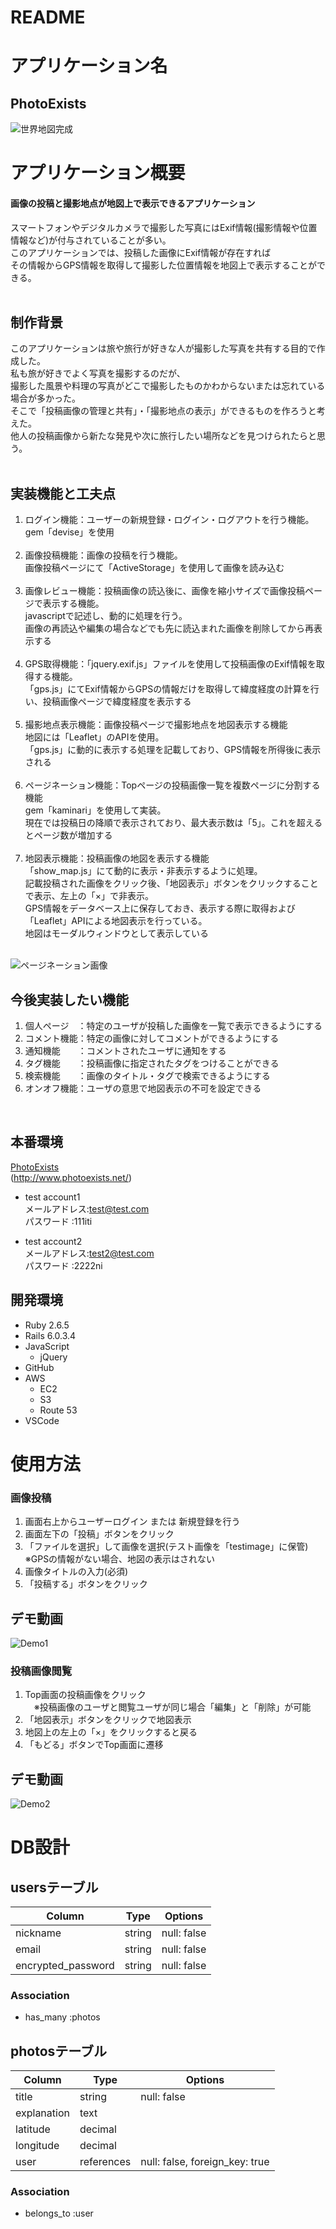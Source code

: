 # README


# アプリケーション名
 ## **PhotoExists**
 ![世界地図完成](https://user-images.githubusercontent.com/72908323/108178719-1b079d80-7148-11eb-9765-728befb67390.jpg)
<br>

# アプリケーション概要
#### 画像の投稿と撮影地点が地図上で表示できるアプリケーション<br>
スマートフォンやデジタルカメラで撮影した写真にはExif情報(撮影情報や位置情報など)が付与されていることが多い。<br>
このアプリケーションでは、投稿した画像にExif情報が存在すれば<br>
その情報からGPS情報を取得して撮影した位置情報を地図上で表示することができる。<br>
<br>

## 制作背景
このアプリケーションは旅や旅行が好きな人が撮影した写真を共有する目的で作成した。<br>
私も旅が好きでよく写真を撮影するのだが、<br>
撮影した風景や料理の写真がどこで撮影したものかわからないまたは忘れている場合が多かった。<br>
そこで「投稿画像の管理と共有」・「撮影地点の表示」ができるものを作ろうと考えた。<br>
他人の投稿画像から新たな発見や次に旅行したい場所などを見つけられたらと思う。<br>
<br>

## 実装機能と工夫点
1. ログイン機能：ユーザーの新規登録・ログイン・ログアウトを行う機能。<br>gem「devise」を使用<br><br>
2. 画像投稿機能：画像の投稿を行う機能。<br>画像投稿ページにて「ActiveStorage」を使用して画像を読み込む<br><br>
3. 画像レビュー機能：投稿画像の読込後に、画像を縮小サイズで画像投稿ページで表示する機能。<br>javascriptで記述し、動的に処理を行う。<br>画像の再読込や編集の場合などでも先に読込まれた画像を削除してから再表示する<br><br>
4. GPS取得機能：「jquery.exif.js」ファイルを使用して投稿画像のExif情報を取得する機能。<br>「gps.js」にてExif情報からGPSの情報だけを取得して緯度経度の計算を行い、投稿画像ページで緯度経度を表示する<br><br>
5. 撮影地点表示機能：画像投稿ページで撮影地点を地図表示する機能<br>地図には「Leaflet」のAPIを使用。<br>「gps.js」に動的に表示する処理を記載しており、GPS情報を所得後に表示される<br><br>
6. ページネーション機能：Topページの投稿画像一覧を複数ページに分割する機能<br>gem「kaminari」を使用して実装。<br>現在では投稿日の降順で表示されており、最大表示数は「5」。これを超えるとページ数が増加する<br><br>
7. 地図表示機能：投稿画像の地図を表示する機能<br>「show_map.js」にて動的に表示・非表示するように処理。<br>記載投稿された画像をクリック後、「地図表示」ボタンをクリックすることで表示、左上の「×」で非表示。<br>GPS情報をデータベース上に保存しておき、表示する際に取得および「Leaflet」APIによる地図表示を行っている。<br>地図はモーダルウィンドウとして表示している<br><br>
<img width="" alt="ページネーション画像" src="https://user-images.githubusercontent.com/72908323/111116701-c110c100-85a9-11eb-98a1-3cad35b2339e.png">


## 今後実装したい機能
1. 個人ページ　：特定のユーザが投稿した画像を一覧で表示できるようにする
2. コメント機能：特定の画像に対してコメントができるようにする
3. 通知機能　　：コメントされたユーザに通知をする
4. タグ機能　　：投稿画像に指定されたタグをつけることができる
5. 検索機能　　：画像のタイトル・タグで検索できるようにする
6. オンオフ機能：ユーザの意思で地図表示の不可を設定できる<br>
<br>

## 本番環境
 [PhotoExists](http://www.photoexists.net/)<br>
  (http://www.photoexists.net/)

 - test account1<br>
  メールアドレス:test@test.com<br>
  パスワード   :111iti

 - test account2<br>
  メールアドレス:test2@test.com<br>
  パスワード   :2222ni


## 開発環境
 - Ruby  2.6.5
 - Rails 6.0.3.4
 - JavaScript
   - jQuery
 - GitHub
 - AWS
   - EC2
   - S3
   - Route 53
 - VSCode


# 使用方法

### 画像投稿
  1. 画面右上からユーザーログイン または 新規登録を行う
  2. 画面左下の「投稿」ボタンをクリック
  3. 「ファイルを選択」して画像を選択(テスト画像を「testimage」に保管)<br>
   ※GPSの情報がない場合、地図の表示はされない
  4. 画像タイトルの入力(必須)
  5. 「投稿する」ボタンをクリック

## デモ動画
![Demo1](https://user-images.githubusercontent.com/72908323/108185905-23fc6d00-7150-11eb-8593-fc08f1bbd0aa.gif)

### 投稿画像閲覧
  1. Top画面の投稿画像をクリック<br>
  　※投稿画像のユーザと閲覧ユーザが同じ場合「編集」と「削除」が可能
  2. 「地図表示」ボタンをクリックで地図表示
  3. 地図上の左上の「×」をクリックすると戻る
  4. 「もどる」ボタンでTop画面に遷移

## デモ動画
  ![Demo2](https://user-images.githubusercontent.com/72908323/108186532-d16f8080-7150-11eb-8097-574a682d3795.gif)


# DB設計

## usersテーブル

| Column                  | Type        | Options                             |
| ----------------------- | ----------- | ----------------------------------- |
| nickname                | string      | null: false                         |
| email                   | string      | null: false                         |
| encrypted_password      | string      | null: false                         |

### Association
- has_many :photos


## photosテーブル

| Column                  | Type        | Options                             |
| ----------------------- | ----------- | ----------------------------------- |
| title                   | string      | null: false                         |
| explanation             | text        |                                     |
| latitude                | decimal     |                                     |
| longitude               | decimal     |                                     |
| user                    | references  | null: false, foreign_key: true      |

### Association
- belongs_to :user
